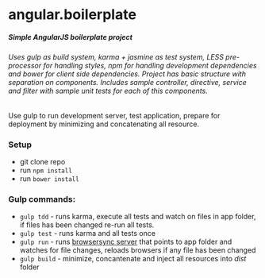 # angular.boilerplate
##### Simple AngularJS boilerplate project 
###### Uses gulp as build system, karma + jasmine as test system, LESS pre-processor for handling styles, npm for handling development dependencies and bower for client side dependencies. Project has basic structure with separation on components. Includes sample controller, directive, service and filter with sample unit tests for each of this components.

Use gulp to run development server, test application, prepare for deployment by minimizing and concatenating all resource.

### Setup
* git clone repo
* run ```npm install```
* run ```bower install```

### Gulp commands: 
* ```gulp tdd``` - runs karma, execute all tests and watch on files in app folder, if files has been changed re-run all tests.
* ```gulp test``` - runs karma and all tests once
* ```gulp run``` - runs [browsersync server](https://www.browsersync.io/docs/gulp/) that points to app folder and watches for file changes, reloads browsers if any file has been changed
* ```gulp build``` - minimize, concantenate and inject all resources into *dist* folder 

